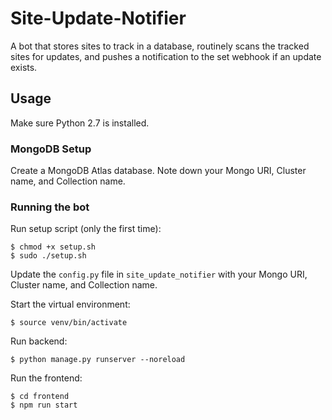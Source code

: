 # Site-Update-Notifier

A bot that stores sites to track in a database, routinely scans the tracked sites for updates, and pushes a notification to the set webhook if an update exists.

## Usage

Make sure Python 2.7 is installed.

### MongoDB Setup

Create a MongoDB Atlas database. Note down your Mongo URI, Cluster name, and Collection name.

### Running the bot

Run setup script (only the first time):

```
$ chmod +x setup.sh
$ sudo ./setup.sh
```

Update the `config.py` file in `site_update_notifier` with your Mongo URI, Cluster name, and Collection name.

Start the virtual environment:

```
$ source venv/bin/activate
```

Run backend:

```
$ python manage.py runserver --noreload
```

Run the frontend:

```
$ cd frontend
$ npm run start
```
